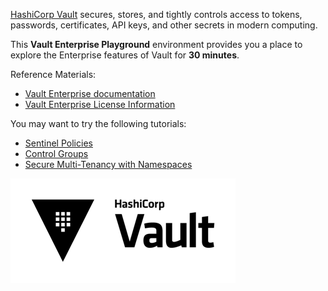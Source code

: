 [HashiCorp Vault](https://www.vaultproject.io) secures, stores, and tightly controls access to tokens, passwords, certificates, API keys, and other secrets in modern computing.

This **Vault Enterprise Playground** environment provides you a place to explore the Enterprise features of Vault for **30 minutes**.

Reference Materials:

- [Vault Enterprise documentation](https://www.vaultproject.io/docs/enterprise/)
- [Vault Enterprise License Information](https://www.hashicorp.com/products/vault/pricing/)

You may want to try the following tutorials:

- [Sentinel Policies](https://learn.hashicorp.com/vault/security/iam-sentinel)
- [Control Groups](https://learn.hashicorp.com/vault/security/iam-control-groups)
- [Secure Multi-Tenancy with Namespaces](https://learn.hashicorp.com/vault/security/namespaces)

![Vault logo](./assets/Vault_Icon_FullColor.png)
